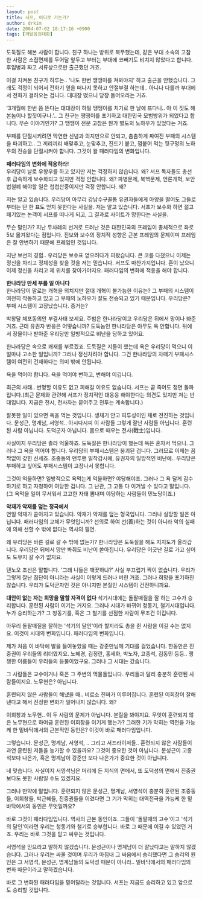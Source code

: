 ```yaml
---
layout: post
title: 서프, 어디로 가는가?
author: drkim
date: 2004-07-02 18:17:16 +0900
tags: [깨달음의대화]
---
```

도둑질도 해본 사람이 합니다. 친구 하나는 방위로 복무했는데, 같은 부대 소속의 고참 한 사람은 소집면제를 두어달 앞두고 부터는 부대에 코빼기도 비치지 않았다고 합니다. 후임병과 짜고 서류상으로만 출근했던 거죠.    
  
이걸 지켜본 친구가 하루는.. '나도 한번 땡땡이를 쳐봐야지' 하고 출근을 안했습니다. 그래도 걱정이 되어서 전화기 옆을 떠나지 못하고 안절부절 하는데.. 아니나 다를까 부대에서 전화가 걸려오는 겁니다. 대대장 떴으니 당장 들어오라는 거죠.    
  
'3개월에 한번 쯤 뜬다는 대대장이 하필 땡땡이를 치기로 한 날에 뜨다니.. 아 이 짓도 해 본놈이나 할짓이구나.'.. 그 친구는 땡땡이를 포기하고 대한민국 모범방위가 되었다고 합니다. 무슨 이야기인가? 그 땡땡이 전문 고참은 뭔가 별도의 노하우가 있었다는 거죠.    
  
부패를 단절시키려면 막연한 신념과 의지만으로 안되고, 촘촘하게 짜여진 부패의 시스템을 파괴하고.. 그 끼리끼리 배맞추고, 눈맞추고, 진드기 붙고, 껌붙어 먹는 뒷구멍의 노하우의 전승을 단절시켜야 합니다. 그것이 왈 패러다임의 변화입니다.    
  
**패러다임의 변화에 적응하라!**  
우리당이 날로 우향우를 하고 있지만 저는 걱정하지 않습니다. 왜? 서프 독자들도 총선 후 급속하게 보수화되고 있지만 걱정 안합니다. 왜? 파병문제, 북핵문제, 언론개혁, 보안법철폐 해야할 일은 첩첩산중이지만 걱정 안합니다. 왜?    
  
저는 알고 있습니다. 우리당이 아무리 강남수구꼴통 유권자들에게 아양을 떨어도 그들로 부터는 단 한 표도 얻지 못한다는 사실을. 저는 알고 있습니다. 서프가 보수화 하면 젊고 패기있는 논객이 서프를 떠나게 되고, 그 결과로 사이트가 망한다는 사실을.    
  
무슨 말인가? 지난 두차례의 선거로 드러난 것은 대한민국의 프레임이 총체적으로 좌로 5보 옮겨왔다는 점입니다. 진보와 보수의 정치적 성향은 근본 프레임의 문제이며 프레임은 잘 안변하기 때문에 프레임인 것입니다. 
  
  
지난 보선의 경험.. 우리당은 보수표 얻으려다가 피봤습니다. 큰 코를 다쳤으니 이제는 정신을 차리고 정체성을 찾을 것을 저는 믿습니다. 서프도 마찬가지입니다. 혼이 났으니 이제 정신을 차리고 제 위치를 찾아가야지요. 패러다임의 변화에 적응을 해야 합니다. 
  
  
**한나라당 만세 부를 일 아니다**  
한나라당이 말로는 개혁을 외치지만 절대 개혁이 불가능한 이유는? 그 부패의 시스템이 여전히 작동하고 있고 그 부패의 노하우가 잘도 전승되고 있기 때문입니다. 우리당은? 부패 시스템이 고장났습니다. 증거는?    
  
박창달 체포동의안 부결사태 보세요. 주범은 한나라당이고 우리당은 뒤에서 망이나 봐준거죠. 근데 유권자 반응은 어떻습니까? 도둑놈인 한나라당은 아무도 욕 안합니다. 뒤에서 장물이나 받아준 우리당만 일방적으로 비난을 당하고 있어요.    
  
한나라당은 속으로 쾌재를 부르겠죠. 도둑질은 지들이 했는데 욕은 우리당이 먹으니 이 얼마나 고소한 일입니까? 그러나 정신차려야 합니다. 그건 한나라당의 차떼기 부패시스템이 여전히 건재하다는 의미 밖에 안됩니다. 
  
  
욕을 먹어야 합니다. 욕을 먹어야 변하고, 변해야 이깁니다.    
  
최근의 사태.. 변명할 이유도 없고 피해갈 이유도 없습니다. 서프는 곧 죽어도 정면 돌파입니다.(최근 문제와 관련해 서프가 정치적인 대응응 해야한다는 의견도 있지만 저는 반대입니다. 지금은 전시, 전사자는 묻어주고 전투는 계속합니다.)    
  
잘못한 일이 있으면 욕을 먹는 것입니다. 생채기 안고 피투성이인 채로 전진하는 것입니다. 문성근, 명계남, 서영석.. 아시다시피 이 사람들 그렇게 잘난 사람들 아닙니다. 훈련된 사람 아닙니다. 도덕군자 아닙니다. 몸으로 때우는 전사(戰士)입니다.    
  
사실이지 우리당은 졸라 억울하죠. 도둑질은 한나라당이 했는데 욕은 혼자서 먹으니. 그러나 그 욕을 먹어야 합니다. 우리당의 부패시스템은 붕괴된 겁니다. 그러므로 이제는 꼼짝없이 갖힌 신세죠. 조중동의 맨투맨 밀착감시에, 유권자의 일방적인 비난에.. 우리당은 부패하고 싶어도 부패시스템이 고장나서 못합니다.    
  
그것이 억울하면? 일방적으로 욕먹는게 억울하면? 야당해야죠. 그러나 그 욕 달게 감수하기로 하고 자청하여 여당한 겁니다. 그 난관, 그 고통 다 이겨낼 수 있다고 말입니다.(그 욕먹을 일이 무서워서 고고한 자태 뽐내며 야당하는 사람들이 민노당이죠.)    
  
**악재가 악재를 덮는 정국에서**  
연일 악재가 쏟아지고 있습니다. 악재가 악재를 덮는 형국입니다. 그러나 실망할 일은 아닙니다. 패러다임의 교체가 무엇입니까? 선의로 하여 선(善)하는 것이 아니라 악의 실패에 의해 선할 수 밖에 없다는 역사의 필연.    
  
왜 우리당은 바른 길로 갈 수 밖에 없는가? 한나라당은 도둑질을 해도 지지도가 올라갑니다. 우리당은 뒤에서 망만 봐줘도 비난이 쏟아집니다. 우리당은 어긋난 길로 가고 싶어도 도무지 갈 수가 없지요.    
  
텐노오 조선은 말합니다. '그래 니들은 깨끗하냐?' 사실 부끄럽기 짝이 없습니다. 우리가 그렇게 잘난 집단이 아니라는 사실이 이렇게 드러나 버린 거죠. 그러나 희망을 포기하진 않습니다. 우리가 도덕군자인 것은 아니지만 본질인 시스템이 건전하니까요.    
  
**대안이 없는 자는 희망을 말할 자격이 없다** 
석기시대에는 돌팔매질을 잘 하는 고수가 승리합니다. 훈련된 사람이 이기는 거지요. 그러나 시대가 바뀌어 청동기, 철기시대입니다. 누가 승리하는가? 그 청동기를, 혹은 그 철기를 선점한 사람이 무조건 이깁니다.    
  
아무리 돌팔매질을 잘하는 '석기의 달인'이라 할지라도 총을 쥔 사람을 이길 수는 없지요. 이것이 시대의 변화입니다. 패러다임의 변화입니다.    
  
제가 처음 이 바닥에 발을 들여놓았을 때는 강준만님께 기대를 걸었습니다. 한동안은 진중권이 우리들의 리더였지요. 노혜경, 김정란, 홍세화, 박노자, 고종석, 김동민 등등.. 쟁쟁한 이름들이 우리들의 등불이었구요. 그러나 그 시대는 갔습니다.    
  
그 사람들은 교수이거나 혹은 그 주변의 먹물들입니다. 우리들과 달리 충분히 훈련된 사람들이지요. 노무현은? 아닙니다.    
  
훈련되지 않은 사람들이 해냈을 때.. 비로소 진짜가 이루어집니다. 훈련된 이회창이 잘해낸다고 해서 진정한 변화가 일어나지 않습니다. 왜?    
  
이회창과 노무현.. 이 두 사람의 문제가 아닙니다. 본질을 봐야지요. 무엇이 훈련되지 않은 노무현으로 하여금 훈련된 이회창을 이기게 했는가? 그러한 기가 막히는 역전을 가능케 한 밑바닥에서의 근본적인 동인은? 이것이 바로 패러다임입니다.    
  
그렇습니다. 문성근, 명계남, 서영석, .. 그리고 서프라이저들.. 훈련되지 않은 사람들이 과연 훈련된 저들을 능가할 수 있을까요? 그것이 중요한 것이 아닙니다. 문성근이 고종석보다 나은가, 혹은 명계남이 강준만 보다 나은가가 중요한 것이 아닙니다.    
  
네 맞습니다. 사실이지 서영석님은 머리에 든 지식의 면에서, 또 도덕성의 면에서 진중권 보다도 못한 사람일 수도 있겠지요.    
  
그러나 만약에 말입니다. 훈련되지 않은 문성근, 명계남, 서영석이 충분히 훈련된 조중동들, 이회창들, 박근혜들, 진중권들을 이겼다면 그 기가 막히는 대역전극을 가능케 한 밑바닥에서의 동인은 무엇일까요?    
  
바로 그것이 패러다임입니다. 역사의 근본 동인이죠. 그들이 '돌팔매의 고수'이고 '석기의 달인'이라면 우리는 청동기와 철기로 승부합니다. 바로 그 때문에 이길 수 있었던 거죠. 우리는 바로 그것을 믿고 싸우는 것입니다.    
  
서영석을 믿으라고 말하지 않겠습니다. 문성근이나 명계남이 더 잘났다고는 말하지 않겠습니다. 그러나 우리는 싸울 것이며 우리가 마침내 그 싸움에서 승리했다면 그 승리의 원인은 그 서영석, 문성근, 명계남들의 도덕성 때문이 아니라.. 밑바닥에서의 패러다임의 변화 때문이라고 말하겠습니다. 
  
  
바로 그 변화된 패러다임을 믿어달라는 것입니다. 서프는 지금도 승리하고 있고 앞으로도 승리할 것입니다.